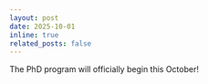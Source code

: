 ```yaml
---
layout: post
date: 2025-10-01
inline: true
related_posts: false
---
```


The PhD program will officially begin this October!
